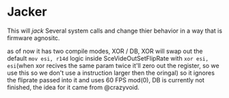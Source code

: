 # Jacker
This will *jack* Several system calls and change thier behavior in a way that is firmware agnositc.

as of now it has two compile modes, XOR / DB, XOR will swap out the default `mov esi, r14d` logic inside SceVideOutSetFlipRate with `xor esi, esi`(when xor recives the same param twice it'll zero out the register, so we use this so we don't use a instruction larger then the oringal) so it ignores the fliprate passed into it and uses 60 FPS mod(0), DB is currently not finished, the idea for it came from @crazyvoid.
